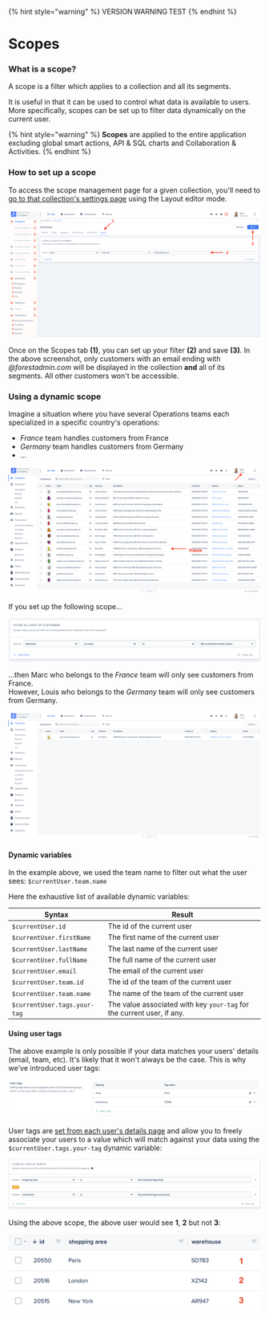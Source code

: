 {% hint style="warning" %}
VERSION WARNING TEST
{% endhint %}

# Scopes

### What is a scope?

A scope is a filter which applies to a collection and all its segments.&#x20;

It is useful in that it can be used to control what data is available to users. More specifically, scopes can be set up to filter data dynamically on the current user.

{% hint style="warning" %}
**Scopes** are applied to the entire application excluding global smart actions, API & SQL charts and Collaboration & Activities.
{% endhint %}

### How to set up a scope

To access the scope management page for a given collection, you'll need to [go to that collection's settings page](https://docs.forestadmin.com/user-guide/collections/scopes) using the Layout editor mode.&#x20;

![](<../../.gitbook/assets/screenshot 2019-08-13 at 11.54.36.png>)

Once on the Scopes tab **(1)**, you can set up your filter **(2)** and save **(3)**. In the above screenshot, only customers with an email ending with _@forestadmin.com_ will be displayed in the collection **and** all of its segments. All other customers won't be accessible.

### Using a dynamic scope

Imagine a situation where you have several Operations teams each specialized in a specific country's operations:

* _France_ team handles customers from France
* _Germany_ team handles customers from Germany
* ...

![](<../../.gitbook/assets/screenshot 2019-08-21 at 10.34.44.png>)

If you set up the following scope...

![](<../../.gitbook/assets/image (294).png>)

...then Marc who belongs to the _France_ team will only see customers from France.\
However, Louis who belongs to the _Germany_ team will only see customers from Germany.

![After the scope has been set up](<../../.gitbook/assets/image (295).png>)

#### Dynamic variables

In the example above, we used the team name to filter out what the user sees: `$currentUser.team.name`

Here the exhaustive list of available dynamic variables:

| Syntax                       | Result                                                                 |
| ---------------------------- | ---------------------------------------------------------------------- |
| `$currentUser.id`            | The id of the current user                                             |
| `$currentUser.firstName`     | The first name of the current user                                     |
| `$currentUser.lastName`      | The last name of the current user                                      |
| `$currentUser.fullName`      | The full name of the current user                                      |
| `$currentUser.email`         | The email of the current user                                          |
| `$currentUser.team.id`       | The id of the team of the current user                                 |
| `$currentUser.team.name`     | The name of the team of the current user                               |
| `$currentUser.tags.your-tag` | The value associated with key `your-tag` for the current user, if any. |

#### Using user tags

The above example is only possible if your data matches your users' details (email, team, etc). It's likely that it won't always be the case. This is why we've introduced user tags:

![](<../../.gitbook/assets/image (357).png>)

User tags are [set from each user's details page](https://docs.forestadmin.com/user-guide/project-settings/teams-and-users/add-and-manage-users) and allow you to freely associate your users to a value which will match against your data using the `$currentUser.tags.your-tag` dynamic variable:

![](<../../.gitbook/assets/image (358).png>)

Using the above scope, the above user would see **1**, **2** but not **3**:

![](<../../.gitbook/assets/screenshot 2020-04-15 at 18.58.32.png>)
